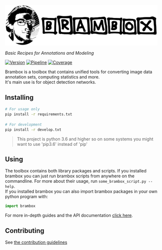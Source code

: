 <img src="docs/.static/logo-wide.png" alt="Logo" width="1000" />

_Basic Recipes for Annotations and Modeling_

[![Version][version-badge]][version-badge]
[![Pipeline][pipeline-badge]][pipeline-badge]
[![Coverage][coverage-badge]][coverage-report]

Brambox is a toolbox that contains unified tools for converting image data annotation sets,
computing statistics and more.  
It's main use is for object detection networks.


## Installing
```bash
# For usage only
pip install -r requirements.txt

# For development
pip install -r develop.txt
```
> This project is python 3.6 and higher so on some systems you might want to use 'pip3.6' instead of 'pip'


## Using
The toolbox contains both library packages and scripts.
If you installed brambox you can just run brambox scripts from anywhere on the commandline.
For more about their usage, run `some_brambox_script.py --help`.  
If you installed brambox you can also import brambox packages in your own python program with:
```python
import brambox
```
For more in-depth guides and the API documentation [click here][doc-url].


## Contributing
See [the contribution guidelines](CONTRIBUTING.md)

[version-badge]: https://img.shields.io/badge/version-1.1.0-blue.svg
[pipeline-badge]: https://gitlab.com/EAVISE/brambox/badges/master/pipeline.svg
[coverage-badge]: https://codecov.io/gl/EAVISE/brambox/branch/master/graph/badge.svg
[coverage-report]: https://codecov.io/gl/EAVISE/brambox/branch/master
[doc-url]: https://eavise.gitlab.io/brambox
